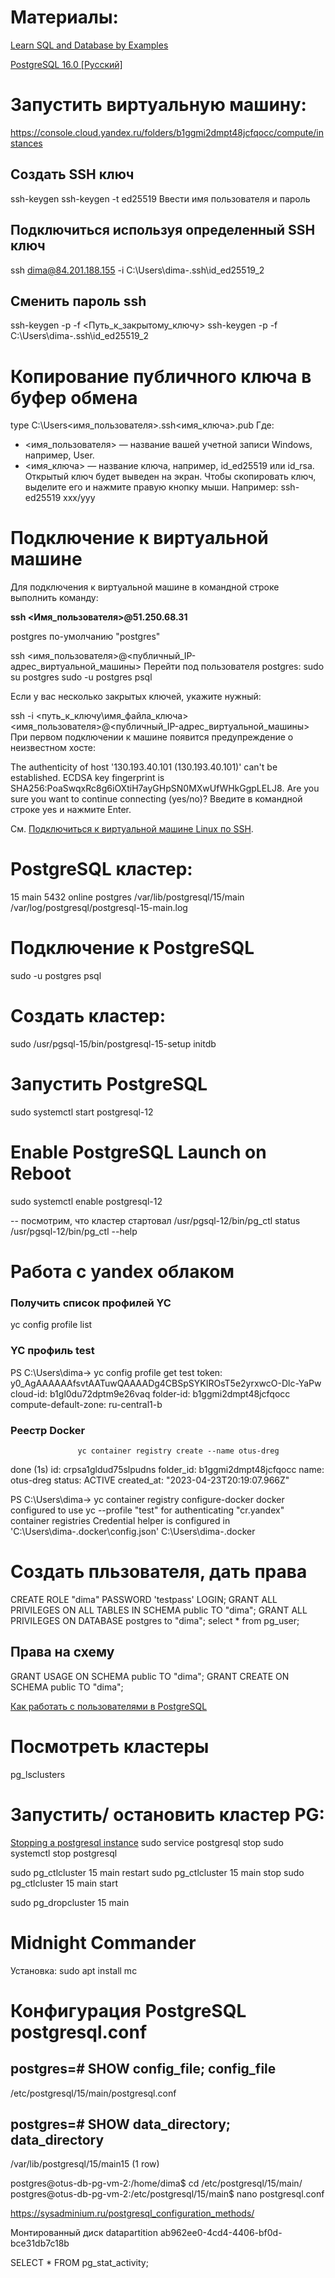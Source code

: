 # Материалы:

[Learn SQL and Database by Examples](https://www.sqliz.com/)

[PostgreSQL 16.0 [Русский]](https://runebook.dev/ru/docs/postgresql/-index-)

# Запустить виртуальную машину:

https://console.cloud.yandex.ru/folders/b1ggmi2dmpt48jcfqocc/compute/instances

## Создать SSH ключ
ssh-keygen 
ssh-keygen -t ed25519
Ввести имя пользователя и пароль

## Подключиться используя определенный SSH ключ
ssh dima@84.201.188.155 -i C:\Users\dima-\.ssh\id_ed25519_2

## Сменить пароль ssh
ssh-keygen -p -f <Путь_к_закрытому_ключу>
ssh-keygen -p -f C:\Users\dima-\.ssh\id_ed25519_2


# Копирование публичного ключа в буфер обмена

type C:\Users\<имя_пользователя>\.ssh\<имя_ключа>.pub
Где:
- <имя_пользователя> — название вашей учетной записи Windows, например, User.
- <имя_ключа> — название ключа, например, id_ed25519 или id_rsa.
Открытый ключ будет выведен на экран. Чтобы скопировать ключ, выделите его и нажмите правую кнопку мыши. Например: ssh-ed25519 xxx/yyy

# Подключение к виртуальной машине

Для подключения к виртуальной машине в командной строке выполнить команду:

**ssh <Имя_пользователя>@51.250.68.31**



postgres по-умолчанию "postgres"

ssh <имя_пользователя>@<публичный_IP-адрес_виртуальной_машины>
Перейти под пользователя postgres: sudo su postgres
sudo -u postgres psql 

Если у вас несколько закрытых ключей, укажите нужный:

ssh -i <путь_к_ключу\имя_файла_ключа> <имя_пользователя>@<публичный_IP-адрес_виртуальной_машины>
При первом подключении к машине появится предупреждение о неизвестном хосте:

The authenticity of host '130.193.40.101 (130.193.40.101)' can't be established.
ECDSA key fingerprint is SHA256:PoaSwqxRc8g6iOXtiH7ayGHpSN0MXwUfWHkGgpLELJ8.
Are you sure you want to continue connecting (yes/no)?
Введите в командной строке yes и нажмите Enter.

См. [Подключиться к виртуальной машине Linux по SSH](https://cloud.yandex.ru/docs/compute/operations/vm-connect/ssh#creating-ssh-keys).


# PostgreSQL кластер:

15  main    5432 online postgres /var/lib/postgresql/15/main /var/log/postgresql/postgresql-15-main.log

# Подключение к PostgreSQL

sudo -u postgres psql

# Создать кластер:
sudo /usr/pgsql-15/bin/postgresql-15-setup initdb

# Запустить PostgreSQL
sudo systemctl start postgresql-12

# Enable PostgreSQL Launch on Reboot
sudo systemctl enable postgresql-12

-- посмотрим, что кластер стартовал
/usr/pgsql-12/bin/pg_ctl status
/usr/pgsql-12/bin/pg_ctl --help

# Работа с yandex облаком

### Получить список профилей YC
yc config profile list

### YC профиль test
PS C:\Users\dima-> yc config profile get test
token: y0_AgAAAAAAfsvtAATuwQAAAADg4CBSpSYKIROsT5e2yrxwcO-Dlc-YaPw
cloud-id: b1gl0du72dptm9e26vaq
folder-id: b1ggmi2dmpt48jcfqocc
compute-default-zone: ru-central1-b

### Реестр Docker
                   yc container registry create --name otus-dreg
done (1s)
id: crpsa1gldud75slpudns
folder_id: b1ggmi2dmpt48jcfqocc
name: otus-dreg
status: ACTIVE
created_at: "2023-04-23T20:19:07.966Z"

PS C:\Users\dima-> yc container registry configure-docker
docker configured to use yc --profile "test" for authenticating "cr.yandex" container registries
Credential helper is configured in 'C:\Users\dima-\.docker\config.json'
C:\Users\dima-\.docker

# Создать пльзователя, дать права
CREATE ROLE "dima" PASSWORD 'testpass' LOGIN;
GRANT ALL PRIVILEGES ON ALL TABLES IN SCHEMA public TO "dima";
GRANT ALL PRIVILEGES ON DATABASE postgres to "dima";
select * from pg_user;
## Права на схему
GRANT USAGE ON SCHEMA public TO "dima";
GRANT CREATE ON SCHEMA public TO "dima";

[Как работать с пользователями в PostgreSQL](https://www.dmosk.ru/miniinstruktions.php?mini=postgresql-users)

# Посмотреть кластеры
pg_lsclusters

# Запустить/ остановить кластер PG:
[Stopping a postgresql instance](https://askubuntu.com/questions/642259/stopping-a-postgresql-instance)
sudo service postgresql stop
sudo systemctl stop postgresql

sudo pg_ctlcluster 15 main restart
sudo pg_ctlcluster 15 main stop
sudo pg_ctlcluster 15 main start

sudo pg_dropcluster 15 main

# Midnight Commander
Установка:
sudo apt install mc

# Конфигурация PostgreSQL postgresql.conf

postgres=# SHOW config_file;
               config_file
-----------------------------------------
 /etc/postgresql/15/main/postgresql.conf



postgres=# SHOW data_directory;
        data_directory
-------------------------------
 /var/lib/postgresql/15/main15
(1 row)


postgres@otus-db-pg-vm-2:/home/dima$ cd /etc/postgresql/15/main/
postgres@otus-db-pg-vm-2:/etc/postgresql/15/main$ nano  postgresql.conf

https://sysadminium.ru/postgresql_configuration_methods/


Монтированный диск
datapartition ab962ee0-4cd4-4406-bf0d-bce31db7c18b


SELECT * FROM pg_stat_activity;